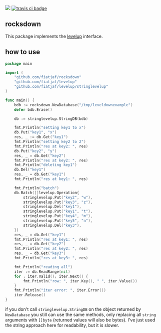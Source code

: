 [![](https://godoc.org/github.com/fiatjaf/rocksdown?status.svg)](http://godoc.org/github.com/fiatjaf/rocksdown)
[![travis ci badge](https://travis-ci.org/fiatjaf/rocksdown.svg?branch=master)](https://travis-ci.org/fiatjaf/rocksdown)

## rocksdown

This package implements the [levelup](https://github.com/fiatjaf/levelup) interface.

## how to use

```go
package main

import (
    "github.com/fiatjaf/rocksdown"
    "github.com/fiatjaf/levelup"
    "github.com/fiatjaf/levelup/stringlevelup"
)

func main() {
    bdb := rocksdown.NewDatabase("/tmp/leveldownexample")
    defer bdb.Erase()

    db := stringlevelup.StringDB(bdb)

    fmt.Println("setting key1 to x")
    db.Put("key1", "x")
    res, _ := db.Get("key1")
    fmt.Println("setting key2 to 2")
    fmt.Println("res at key2: ", res)
    db.Put("key2", "y")
    res, _ = db.Get("key2")
    fmt.Println("res at key2: ", res)
    fmt.Println("deleting key1")
    db.Del("key1")
    res, _ = db.Get("key1")
    fmt.Println("res at key1: ", res)

    fmt.Println("batch")
    db.Batch([]levelup.Operation{
        stringlevelup.Put("key2", "w"),
        stringlevelup.Put("key3", "z"),
        stringlevelup.Del("key1"),
        stringlevelup.Put("key1", "t"),
        stringlevelup.Put("key4", "m"),
        stringlevelup.Put("key5", "n"),
        stringlevelup.Del("key3"),
    })
    res, _ = db.Get("key1")
    fmt.Println("res at key1: ", res)
    res, _ = db.Get("key2")
    fmt.Println("res at key2: ", res)
    res, _ = db.Get("key3")
    fmt.Println("res at key3: ", res)

    fmt.Println("reading all")
    iter := db.ReadRange(nil)
    for ; iter.Valid(); iter.Next() {
        fmt.Println("row: ", iter.Key(), " ", iter.Value())
    }
    fmt.Println("iter error: ", iter.Error())
    iter.Release()
}
```

if you don't call `stringlevelup.StringDB` on the object returned by `NewDatabase` you still can use the same methods, only replacing all `string` arguments with `[]byte` (returned values will also be bytes). I've just used the string approach here for readability, but it is slower.

